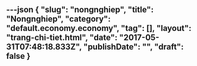 ---json
{
    "slug": "nongnghiep",
    "title": "Nongnghiep",
    "category": "default.economy.economy",
    "tag": [],
    "layout": "trang-chi-tiet.html",
    "date": "2017-05-31T07:48:18.833Z",
    "publishDate": "",
    "draft": false
}
---
